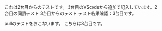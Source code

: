 これは2台目からのテストです。
2台目のVScodeから追加で記入しています。2台目の同期テスト
3台目からのテスト
テスト結果確認：3台目です。

pullのテストをおこないます。
こちらは3台目です。